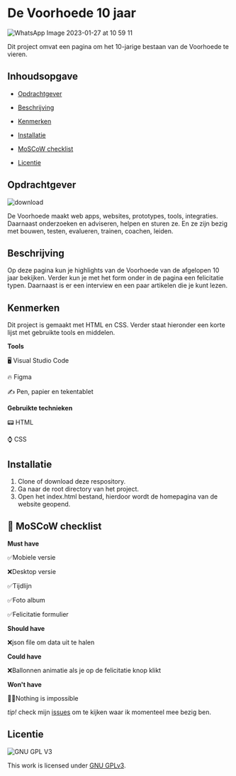 
# De Voorhoede 10 jaar

![WhatsApp Image 2023-01-27 at 10 59 11](https://user-images.githubusercontent.com/112861166/215067175-d8a5348a-750b-4f19-b843-d6e0bcc72ae5.jpeg)

Dit project omvat een pagina om het 10-jarige bestaan van de Voorhoede te vieren.

## Inhoudsopgave

* [Opdrachtgever](https://github.com/Demivdm/De-Voorhoede-10-jaar#opdrachtgever) 

* [Beschrijving](https://github.com/Demivdm/De-Voorhoede-10-jaar#beschrijving) 

* [Kenmerken](https://github.com/Demivdm/De-Voorhoede-10-jaar#kenmerken) 

* [Installatie](https://github.com/Demivdm/De-Voorhoede-10-jaar#installatie)

* [MoSCoW checklist](https://github.com/Demivdm/De-Voorhoede-10-jaar#-moscow-checklist)

* [Licentie](https://github.com/Demivdm/De-Voorhoede-10-jaar#licentie)


## Opdrachtgever

![download](https://user-images.githubusercontent.com/112861166/214814439-1e7208b5-2007-438d-9587-7788203da906.png)

De Voorhoede maakt web apps, websites, prototypes, tools, integraties. Daarnaast onderzoeken en adviseren, helpen en sturen ze. En ze zijn bezig met bouwen, testen, evalueren, trainen, coachen, leiden.

## Beschrijving

Op deze pagina kun je highlights van de Voorhoede van de afgelopen 10 jaar bekijken. Verder kun je met het form onder in de pagina een felicitatie typen. Daarnaast is er een interview en een paar artikelen die je kunt lezen.

## Kenmerken

Dit project is gemaakt met HTML en CSS. Verder staat hieronder een korte lijst met gebruikte tools en middelen.

**Tools**

🖥️ Visual Studio Code

🔥 Figma

✍ Pen, papier en tekentablet

**Gebruikte technieken**

📟 HTML

⌚ CSS

## Installatie

1. Clone of download deze respository.
2. Ga naar de root directory van het project.
3. Open het index.html bestand, hierdoor wordt de homepagina van de website geopend.

## 🎩 MoSCoW checklist

**Must have**
  
  ✅Mobiele versie
  
  ❌Desktop versie
  
  ✅Tijdlijn
  
  ✅Foto album
  
  ✅Felicitatie formulier

**Should have**

  ❌json file om data uit te halen

**Could have**

  ❌Ballonnen animatie als je op de felicitatie knop klikt

**Won't have**

  🦸‍♀️Nothing is impossible

_tip!_ check mijn [issues](https://github.com/Demivdm/De-Voorhoede-10-jaar/issues) om te kijken waar ik momenteel mee bezig ben.

## Licentie

![GNU GPL V3](https://www.gnu.org/graphics/gplv3-127x51.png)

This work is licensed under [GNU GPLv3](./LICENSE).
